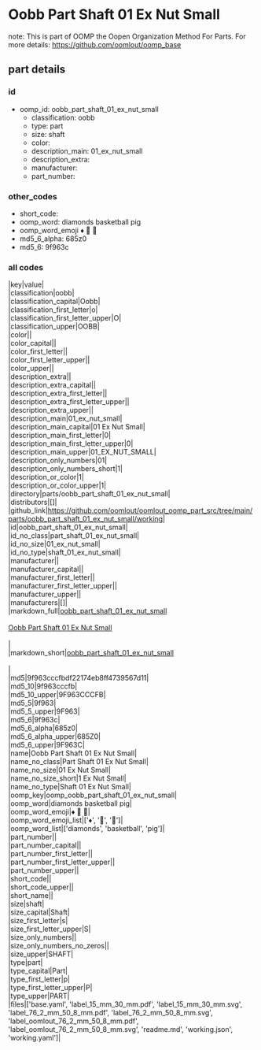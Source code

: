 # Oobb Part Shaft 01 Ex Nut Small  

note: This is part of OOMP the Oopen Organization Method For Parts. For more details: https://github.com/oomlout/oomp_base

##  part details





### id
* oomp_id: oobb_part_shaft_01_ex_nut_small
  * classification: oobb
  * type: part
  * size: shaft
  * color: 
  * description_main: 01_ex_nut_small
  * description_extra: 
  * manufacturer: 
  * part_number: 

### other_codes
* short_code: 
* oomp_word: diamonds basketball pig
* oomp_word_emoji :diamonds: :basketball: :pig:
* md5_6_alpha: 685z0
* md5_6: 9f963c

### all codes 
|key|value|  
|classification|oobb|  
|classification_capital|Oobb|  
|classification_first_letter|o|  
|classification_first_letter_upper|O|  
|classification_upper|OOBB|  
|color||  
|color_capital||  
|color_first_letter||  
|color_first_letter_upper||  
|color_upper||  
|description_extra||  
|description_extra_capital||  
|description_extra_first_letter||  
|description_extra_first_letter_upper||  
|description_extra_upper||  
|description_main|01_ex_nut_small|  
|description_main_capital|01 Ex Nut Small|  
|description_main_first_letter|0|  
|description_main_first_letter_upper|0|  
|description_main_upper|01_EX_NUT_SMALL|  
|description_only_numbers|01|  
|description_only_numbers_short|1|  
|description_or_color|1|  
|description_or_color_upper|1|  
|directory|parts/oobb_part_shaft_01_ex_nut_small|  
|distributors|[]|  
|github_link|https://github.com/oomlout/oomlout_oomp_part_src/tree/main/parts/oobb_part_shaft_01_ex_nut_small/working|  
|id|oobb_part_shaft_01_ex_nut_small|  
|id_no_class|part_shaft_01_ex_nut_small|  
|id_no_size|01_ex_nut_small|  
|id_no_type|shaft_01_ex_nut_small|  
|manufacturer||  
|manufacturer_capital||  
|manufacturer_first_letter||  
|manufacturer_first_letter_upper||  
|manufacturer_upper||  
|manufacturers|[]|  
|markdown_full|[oobb_part_shaft_01_ex_nut_small](https://github.com/oomlout/oomlout_oomp_part_src/tree/main/parts/oobb_part_shaft_01_ex_nut_small/working)<br>[](https://github.com/oomlout/oomlout_oomp_part_src/tree/main/parts/oobb_part_shaft_01_ex_nut_small/working)<br>[Oobb Part Shaft 01 Ex Nut Small](https://github.com/oomlout/oomlout_oomp_part_src/tree/main/parts/oobb_part_shaft_01_ex_nut_small/working)<br><br>|  
|markdown_short|[oobb_part_shaft_01_ex_nut_small](https://github.com/oomlout/oomlout_oomp_part_src/tree/main/parts/oobb_part_shaft_01_ex_nut_small/working)<br><br>|  
|md5|9f963cccfbdf22174eb8ff4739567d11|  
|md5_10|9f963cccfb|  
|md5_10_upper|9F963CCCFB|  
|md5_5|9f963|  
|md5_5_upper|9F963|  
|md5_6|9f963c|  
|md5_6_alpha|685z0|  
|md5_6_alpha_upper|685Z0|  
|md5_6_upper|9F963C|  
|name|Oobb Part Shaft 01 Ex Nut Small|  
|name_no_class|Part Shaft 01 Ex Nut Small|  
|name_no_size|01 Ex Nut Small|  
|name_no_size_short|1 Ex Nut Small|  
|name_no_type|Shaft 01 Ex Nut Small|  
|oomp_key|oomp_oobb_part_shaft_01_ex_nut_small|  
|oomp_word|diamonds basketball pig|  
|oomp_word_emoji|:diamonds: :basketball: :pig:|  
|oomp_word_emoji_list|[':diamonds:', ':basketball:', ':pig:']|  
|oomp_word_list|['diamonds', 'basketball', 'pig']|  
|part_number||  
|part_number_capital||  
|part_number_first_letter||  
|part_number_first_letter_upper||  
|part_number_upper||  
|short_code||  
|short_code_upper||  
|short_name||  
|size|shaft|  
|size_capital|Shaft|  
|size_first_letter|s|  
|size_first_letter_upper|S|  
|size_only_numbers||  
|size_only_numbers_no_zeros||  
|size_upper|SHAFT|  
|type|part|  
|type_capital|Part|  
|type_first_letter|p|  
|type_first_letter_upper|P|  
|type_upper|PART|  
|files|['base.yaml', 'label_15_mm_30_mm.pdf', 'label_15_mm_30_mm.svg', 'label_76_2_mm_50_8_mm.pdf', 'label_76_2_mm_50_8_mm.svg', 'label_oomlout_76_2_mm_50_8_mm.pdf', 'label_oomlout_76_2_mm_50_8_mm.svg', 'readme.md', 'working.json', 'working.yaml']|  
